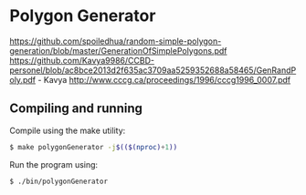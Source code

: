 # Polygon Generator
https://github.com/spoiledhua/random-simple-polygon-generation/blob/master/GenerationOfSimplePolygons.pdf
https://github.com/Kavya9986/CCBD-personel/blob/ac8bce2013d2f635ac3709aa5259352688a58465/GenRandPoly.pdf - Kavya
http://www.cccg.ca/proceedings/1996/cccg1996_0007.pdf
## Compiling and running

Compile using the make utility:

```bash
$ make polygonGenerator -j$(($(nproc)+1))
```

Run the program using:
```bash
$ ./bin/polygonGenerator
```